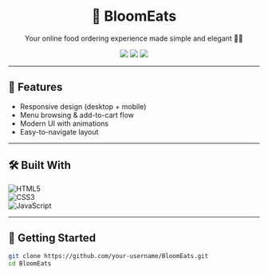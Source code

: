 <h1 align="center">🌸 BloomEats</h1>  
<p align="center">Your online food ordering experience made simple and elegant 🍔🥗</p>  

<p align="center">
  <img src="https://img.shields.io/github/stars/your-username/BloomEats?style=for-the-badge" />
  <img src="https://img.shields.io/github/forks/your-username/BloomEats?style=for-the-badge" />
  <img src="https://img.shields.io/github/license/your-username/BloomEats?style=for-the-badge" />
</p>

---

## 🚀 Features
- Responsive design (desktop + mobile)  
- Menu browsing & add-to-cart flow  
- Modern UI with animations  
- Easy-to-navigate layout  

---

## 🛠️ Built With
![HTML5](https://img.shields.io/badge/HTML5-E34F26?style=for-the-badge&logo=html5&logoColor=white)  
![CSS3](https://img.shields.io/badge/CSS3-1572B6?style=for-the-badge&logo=css3&logoColor=white)  
![JavaScript](https://img.shields.io/badge/JavaScript-323330?style=for-the-badge&logo=javascript&logoColor=F7DF1E)

---

## 📂 Getting Started
```bash
git clone https://github.com/your-username/BloomEats.git
cd BloomEats
